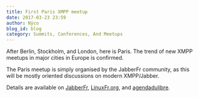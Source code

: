 ```yaml
---
title: First Paris XMPP meetup
date: 2017-03-23 23:59
author: Nÿco
blog_id: blog
category: Summits, Conferences, And Meetups
---
```


After Berlin, Stockholm, and London, here is Paris. The trend of new XMPP meetups in major cities in Europe is confirmed.

The Paris meetup is simply organised by the JabberFr community, as this will be mostly oriented discussions on modern XMPP/Jabber.

Details are available on [JabberFr](https://news.jabberfr.org/2017/03/rencontre-xmpp-le-mardi-28-mars-2017-a-paris/), [LinuxFr.org](https://linuxfr.org/news/rencontre-xmpp-jabber-par-jabberfr-mardi-28-mars-2017-a-19-h-a-paris), and [agendadulibre](http://www.agendadulibre.org/events/13494).
